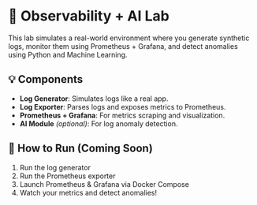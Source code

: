 # 🧪 Observability + AI Lab

This lab simulates a real-world environment where you generate synthetic logs, monitor them using Prometheus + Grafana, and detect anomalies using Python and Machine Learning.

## 💡 Components

- **Log Generator**: Simulates logs like a real app.
- **Log Exporter**: Parses logs and exposes metrics to Prometheus.
- **Prometheus + Grafana**: For metrics scraping and visualization.
- **AI Module** *(optional)*: For log anomaly detection.

## 🚀 How to Run (Coming Soon)

1. Run the log generator
2. Run the Prometheus exporter
3. Launch Prometheus & Grafana via Docker Compose
4. Watch your metrics and detect anomalies!

